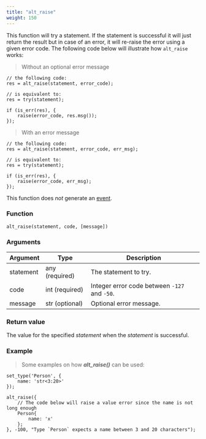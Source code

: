 ```yaml
---
title: "alt_raise"
weight: 150
---
```


This function will try a statement. If the statement is successful it will just return the result but in case of an error, it will re-raise the error using a given error code.
The following code below will illustrate how `alt_raise` works:

>Without an optional error message

```thingsdb,syntax_only
// the following code:
res = alt_raise(statement, error_code);

// is equivalent to:
res = try(statement);

if (is_err(res), {
    raise(error_code, res.msg());
});
```

>With an error message

```thingsdb,syntax_only
// the following code:
res = alt_raise(statement, error_code, err_msg);

// is equivalent to:
res = try(statement);

if (is_err(res), {
    raise(error_code, err_msg);
});
```

This function does *not* generate an [event](../../overview/events).

### Function

`alt_raise(statement, code, [message])`

### Arguments

Argument | Type | Description
-------- | ---- | -----------
statement | any (required) | The statement to try.
code | int (required) | Integer error code between `-127` and `-50`.
message | str (optional) | Optional error message.

### Return value

The value for the specified *statement* when the *statement* is successful.

### Example

> Some examples on how ***alt_raise()*** can be used:

```thingsdb,should_err
set_type('Person', {
    name: 'str<3:20>'
});

alt_raise({
    // The code below will raise a value error since the name is not long enough
    Person{
        name: 'x'
    };
}, -100, "Type `Person` expects a name between 3 and 20 characters");
```
